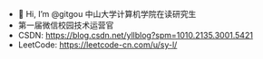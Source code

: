 - 👋 Hi, I’m @gitgou 中山大学计算机学院在读研究生
- 第一届微信校园技术运营官
-  CSDN: https://blog.csdn.net/yllblog?spm=1010.2135.3001.5421
-  LeetCode: https://leetcode-cn.com/u/sy-l/




